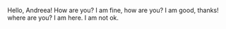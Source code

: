 Hello, Andreea!
How are you?
I am fine, how are you?
I am good, thanks!
where are you?
I am here.
I am not ok.